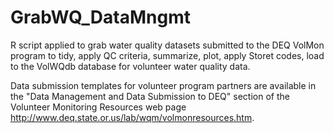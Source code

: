 # GrabWQ_DataMngmt
R script applied to grab water quality datasets submitted to the DEQ VolMon program to tidy, apply QC criteria, summarize, plot, apply Storet codes, load to the VolWQdb database for volunteer water quality data.

Data submission templates for volunteer program partners are available in the "Data Management and Data Submission to DEQ" section of the Volunteer Monitoring Resources web page http://www.deq.state.or.us/lab/wqm/volmonresources.htm. 
